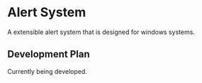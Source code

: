 # Alert System

A extensible alert system that is designed for windows systems.

## Development Plan

Currently being developed.